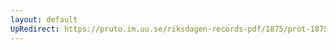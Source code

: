 ```yaml
---
layout: default
UpRedirect: https://pruto.im.uu.se/riksdagen-records-pdf/1875/prot-1875--ak--041/prot-1875--ak--041_003.pdf
---
```

